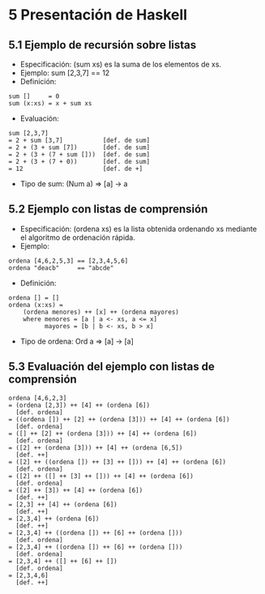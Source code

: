 # 5 Presentación de Haskell

## 5.1 Ejemplo de recursión sobre listas

* Especificación: (sum xs) es la suma de los elementos de xs.
* Ejemplo: sum [2,3,7] == 12
* Definición:

```
sum []     = 0
sum (x:xs) = x + sum xs
```

* Evaluación:

```
sum [2,3,7] 
= 2 + sum [3,7]           [def. de sum] 
= 2 + (3 + sum [7])       [def. de sum] 
= 2 + (3 + (7 + sum []))  [def. de sum] 
= 2 + (3 + (7 + 0))       [def. de sum] 
= 12                      [def. de +] 
```

* Tipo de sum: (Num a) => [a] -> a

## 5.2 Ejemplo con listas de comprensión

* Especificación: (ordena xs) es la lista obtenida ordenando xs mediante el algoritmo de ordenación rápida.
* Ejemplo:

```
ordena [4,6,2,5,3] == [2,3,4,5,6]
ordena "deacb"     == "abcde"
```

* Definición:

```
ordena [] = []
ordena (x:xs) = 
    (ordena menores) ++ [x] ++ (ordena mayores)
    where menores = [a | a <- xs, a <= x]
          mayores = [b | b <- xs, b > x]
```

* Tipo de ordena: Ord a => [a] -> [a]

## 5.3 Evaluación del ejemplo con listas de comprensión

```
ordena [4,6,2,3] 
= (ordena [2,3]) ++ [4] ++ (ordena [6])  
  [def. ordena] 
= ((ordena []) ++ [2] ++ (ordena [3])) ++ [4] ++ (ordena [6]) 
  [def. ordena] 
= ([] ++ [2] ++ (ordena [3])) ++ [4] ++ (ordena [6]) 
  [def. ordena] 
= ([2] ++ (ordena [3])) ++ [4] ++ (ordena [6,5]) 
  [def. ++] 
= ([2] ++ ((ordena []) ++ [3] ++ [])) ++ [4] ++ (ordena [6]) 
  [def. ordena] 
= ([2] ++ ([] ++ [3] ++ [])) ++ [4] ++ (ordena [6]) 
  [def. ordena] 
= ([2] ++ [3]) ++ [4] ++ (ordena [6]) 
  [def. ++] 
= [2,3] ++ [4] ++ (ordena [6]) 
  [def. ++] 
= [2,3,4] ++ (ordena [6]) 
  [def. ++] 
= [2,3,4] ++ ((ordena []) ++ [6] ++ (ordena [])) 
  [def. ordena] 
= [2,3,4] ++ ((ordena []) ++ [6] ++ (ordena [])) 
  [def. ordena] 
= [2,3,4] ++ ([] ++ [6] ++ []) 
  [def. ordena] 
= [2,3,4,6]
  [def. ++]
```
